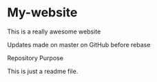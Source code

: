 # My-website

This is a really awesome website

Updates made on master on GitHub before rebase

 Repository Purpose

This is just a readme file.
